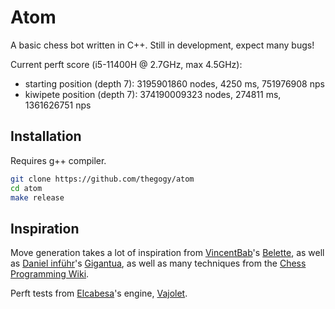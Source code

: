 # Atom

A basic chess bot written in C++. Still in development, expect many bugs!

Current perft score (i5-11400H @ 2.7GHz, max 4.5GHz):
- starting position (depth 7): 3195901860 nodes, 4250 ms, 751976908 nps
- kiwipete position (depth 7): 374190009323 nodes, 274811 ms, 1361626751 nps

## Installation

Requires g++ compiler.
```bash
git clone https://github.com/thegogy/atom
cd atom
make release
```

## Inspiration

Move generation takes a lot of inspiration from [VincentBab](https://github.com/vincentbab)'s [Belette](https://github.com/vincentbab/Belette/), as well as [Daniel inführ](https://github.com/Gigantua)'s [Gigantua](https://www.codeproject.com/Articles/5313417/Worlds-fastest-Bitboard-Chess-Movegenerator), as well as many techniques from the [Chess Programming Wiki](https://www.chessprogramming.org/Move_Generation).

Perft tests from [Elcabesa](https://github.com/elcabesa)'s engine, [Vajolet](https://github.com/elcabesa/vajolet).
